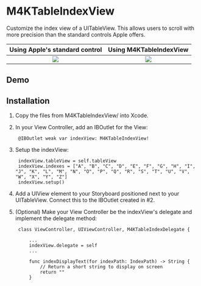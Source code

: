 # M4KTableIndexView
Customize the index view of a UITableView. This allows users to scroll with more precision than the standard controls Apple offers.


Using Apple's standard control | Using M4KTableIndexView
:-------------------------:|:-------------------------:
![](https://s3.amazonaws.com/stephenlindauer/blogs/table-index-view/index-old.gif) | ![](https://s3.amazonaws.com/stephenlindauer/blogs/table-index-view/new+index.gif)

## Demo

## Installation

1. Copy the files from M4KTableIndexView/ into Xcode.
2. In your View Controller, add an IBOutlet for the View:

	    @IBOutlet weak var indexView: M4KTableIndexView!

3. Setup the indexView:

	    indexView.tableView = self.tableView
	    indexView.indexes = ["A", "B", "C", "D", "E", "F", "G", "H", "I", "J", "K", "L", "M", "N", "O", "P", "Q", "R", "S", "T", "U", "V", "W", "X", "Y", "Z"]
	    indexView.setup()
    
4. Add a UIView element to your Storyboard positioned next to your UITableView. Connect this to the IBOutlet created in #2.
5. (Optional) Make your View Controller be the indexView's delegate and implement the delegate method:


        class ViewController, UIViewController, M4KTableIndexDelegate {
       
            ...
            indexView.delegate = self
            ...

            func indexDisplayText(for indexPath: IndexPath) -> String {
                // Return a short string to display on screen
                return ""
            }

